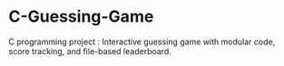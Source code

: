 # C-Guessing-Game
C programming project : Interactive guessing game with modular code, score tracking, and file-based leaderboard.
